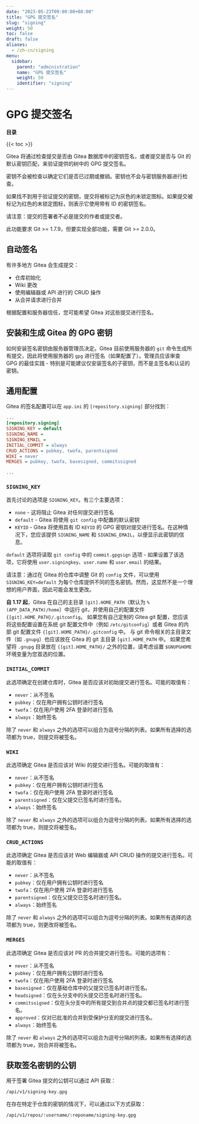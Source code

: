 ```yaml
---
date: "2023-05-23T09:00:00+08:00"
title: "GPG 提交签名"
slug: "signing"
weight: 50
toc: false
draft: false
aliases:
  - /zh-cn/signing
menu:
  sidebar:
    parent: "administration"
    name: "GPG 提交签名"
    weight: 50
    identifier: "signing"
---
```


# GPG 提交签名

**目录**

{{< toc >}}

Gitea 将通过检查提交是否由 Gitea 数据库中的密钥签名，或者提交是否与 Git 的默认密钥匹配，来验证提供的树中的 GPG 提交签名。

密钥不会被检查以确定它们是否已过期或撤销。密钥也不会与密钥服务器进行检查。

如果找不到用于验证提交的密钥，提交将被标记为灰色的未锁定图标。如果提交被标记为红色的未锁定图标，则表示它使用带有 ID 的密钥签名。

请注意：提交的签署者不必是提交的作者或提交者。

此功能要求 Git >= 1.7.9，但要实现全部功能，需要 Git >= 2.0.0。

## 自动签名

有许多地方 Gitea 会生成提交：

- 仓库初始化
- Wiki 更改
- 使用编辑器或 API 进行的 CRUD 操作
- 从合并请求进行合并

根据配置和服务器信任，您可能希望 Gitea 对这些提交进行签名。

## 安装和生成 Gitea 的 GPG 密钥

如何安装签名密钥由服务器管理员决定。Gitea 目前使用服务器的 `git` 命令生成所有提交，因此将使用服务器的 `gpg` 进行签名（如果配置了）。管理员应该审查 GPG 的最佳实践 - 特别是可能建议仅安装签名的子密钥，而不是主签名和认证的密钥。

## 通用配置

Gitea 的签名配置可以在 `app.ini` 的 `[repository.signing]` 部分找到：

```ini
...
[repository.signing]
SIGNING_KEY = default
SIGNING_NAME =
SIGNING_EMAIL =
INITIAL_COMMIT = always
CRUD_ACTIONS = pubkey, twofa, parentsigned
WIKI = never
MERGES = pubkey, twofa, basesigned, commitssigned

...
```

### `SIGNING_KEY`

首先讨论的选项是 `SIGNING_KEY`。有三个主要选项：

- `none` - 这将阻止 Gitea 对任何提交进行签名
- `default` - Gitea 将使用 `git config` 中配置的默认密钥
- `KEYID` - Gitea 将使用具有 ID `KEYID` 的 GPG 密钥对提交进行签名。在这种情况下，您应该提供 `SIGNING_NAME` 和 `SIGNING_EMAIL`，以便显示此密钥的信息。

`default` 选项将读取 `git config` 中的 `commit.gpgsign` 选项 - 如果设置了该选项，它将使用 `user.signingkey`、`user.name` 和 `user.email` 的结果。

请注意：通过在 Gitea 的仓库中调整 Git 的 `config` 文件，可以使用 `SIGNING_KEY=default` 为每个仓库提供不同的签名密钥。然而，这显然不是一个理想的用户界面，因此可能会发生更改。

**自 1.17 起**，Gitea 在自己的主目录 `[git].HOME_PATH`（默认为 `%(APP_DATA_PATH)/home`）中运行 git，并使用自己的配置文件 `{[git].HOME_PATH}/.gitconfig`。
如果您有自己定制的 Gitea git 配置，您应该将这些配置设置在系统 git 配置文件中（例如 `/etc/gitconfig`）或者 Gitea 的内部 git 配置文件 `{[git].HOME_PATH}/.gitconfig` 中。
与 git 命令相关的主目录文件（如 `.gnupg`）也应该放在 Gitea 的 git 主目录 `[git].HOME_PATH` 中。
如果您希望将 `.gnupg` 目录放在 `{[git].HOME_PATH}/` 之外的位置，请考虑设置 `$GNUPGHOME` 环境变量为您首选的位置。

### `INITIAL_COMMIT`

此选项确定在创建仓库时，Gitea 是否应该对初始提交进行签名。可能的取值有：

- `never`：从不签名
- `pubkey`：仅在用户拥有公钥时进行签名
- `twofa`：仅在用户使用 2FA 登录时进行签名
- `always`：始终签名

除了 `never` 和 `always` 之外的选项可以组合为逗号分隔的列表。如果所有选择的选项都为 true，则提交将被签名。

### `WIKI`

此选项确定 Gitea 是否应该对 Wiki 的提交进行签名。可能的取值有：

- `never`：从不签名
- `pubkey`：仅在用户拥有公钥时进行签名
- `twofa`：仅在用户使用 2FA 登录时进行签名
- `parentsigned`：仅在父提交已签名时进行签名。
- `always`：始终签名

除了 `never` 和 `always` 之外的选项可以组合为逗号分隔的列表。如果所有选择的选项都为 true，则提交将被签名。

### `CRUD_ACTIONS`

此选项确定 Gitea 是否应该对 Web 编辑器或 API CRUD 操作的提交进行签名。可能的取值有：

- `never`：从不签名
- `pubkey`：仅在用户拥有公钥时进行签名
- `twofa`：仅在用户使用 2FA 登录时进行签名
- `parentsigned`：仅在父提交已签名时进行签名。
- `always`：始终签名

除了 `never` 和 `always` 之外的选项可以组合为逗号分隔的列表。如果所有选择的选项都为 true，则更改将被签名。

### `MERGES`

此选项确定 Gitea 是否应该对 PR 的合并提交进行签名。可能的选项有：

- `never`：从不签名
- `pubkey`：仅在用户拥有公钥时进行签名
- `twofa`：仅在用户使用 2FA 登录时进行签名
- `basesigned`：仅在基础仓库中的父提交已签名时进行签名。
- `headsigned`：仅在头分支中的头提交已签名时进行签名。
- `commitssigned`：仅在头分支中的所有提交到合并点的提交都已签名时进行签名。
- `approved`：仅对已批准的合并到受保护分支的提交进行签名。
- `always`：始终签名

除了 `never` 和 `always` 之外的选项可以组合为逗号分隔的列表。如果所有选择的选项都为 true，则合并将被签名。

## 获取签名密钥的公钥

用于签署 Gitea 提交的公钥可以通过 API 获取：

```sh
/api/v1/signing-key.gpg
```

在存在特定于仓库的密钥的情况下，可以通过以下方式获取：

```sh
/api/v1/repos/:username/:reponame/signing-key.gpg
```
